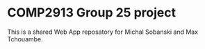 # COMP2913 Group 25 project
This is a shared Web App reposatory for Michal Sobanski and Max Tchouambe. 


